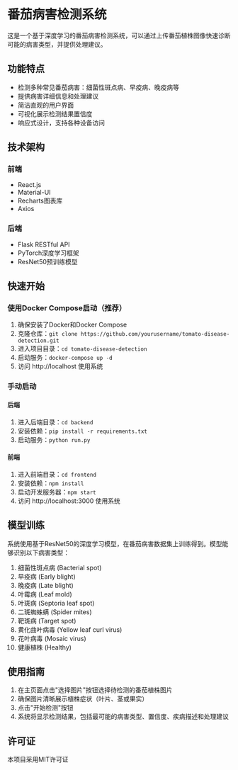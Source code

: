 # 番茄病害检测系统

这是一个基于深度学习的番茄病害检测系统，可以通过上传番茄植株图像快速诊断可能的病害类型，并提供处理建议。

## 功能特点

- 检测多种常见番茄病害：细菌性斑点病、早疫病、晚疫病等
- 提供病害详细信息和处理建议
- 简洁直观的用户界面
- 可视化展示检测结果置信度
- 响应式设计，支持各种设备访问

## 技术架构

### 前端
- React.js
- Material-UI
- Recharts图表库
- Axios

### 后端
- Flask RESTful API
- PyTorch深度学习框架
- ResNet50预训练模型

## 快速开始

### 使用Docker Compose启动（推荐）

1. 确保安装了Docker和Docker Compose
2. 克隆仓库：`git clone https://github.com/yourusername/tomato-disease-detection.git`
3. 进入项目目录：`cd tomato-disease-detection`
4. 启动服务：`docker-compose up -d`
5. 访问 http://localhost 使用系统

### 手动启动

#### 后端

1. 进入后端目录：`cd backend`
2. 安装依赖：`pip install -r requirements.txt`
3. 启动服务：`python run.py`

#### 前端

1. 进入前端目录：`cd frontend`
2. 安装依赖：`npm install`
3. 启动开发服务器：`npm start`
4. 访问 http://localhost:3000 使用系统

## 模型训练

系统使用基于ResNet50的深度学习模型，在番茄病害数据集上训练得到。模型能够识别以下病害类型：

1. 细菌性斑点病 (Bacterial spot)
2. 早疫病 (Early blight)
3. 晚疫病 (Late blight)
4. 叶霉病 (Leaf mold)
5. 叶斑病 (Septoria leaf spot)
6. 二斑蜘蛛螨 (Spider mites)
7. 靶斑病 (Target spot)
8. 黄化曲叶病毒 (Yellow leaf curl virus)
9. 花叶病毒 (Mosaic virus)
10. 健康植株 (Healthy)

## 使用指南

1. 在主页面点击"选择图片"按钮选择待检测的番茄植株图片
2. 确保图片清晰展示植株症状（叶片、茎或果实）
3. 点击"开始检测"按钮
4. 系统将显示检测结果，包括最可能的病害类型、置信度、疾病描述和处理建议

## 许可证

本项目采用MIT许可证